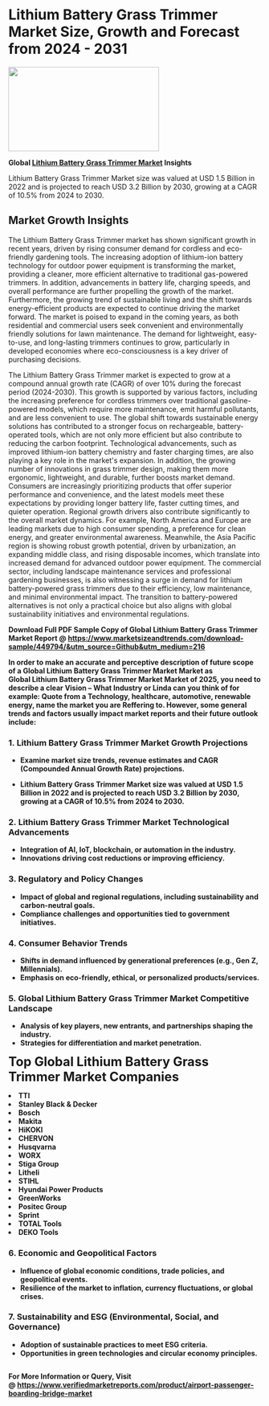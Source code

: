 <H1>Lithium Battery Grass Trimmer Market Size, Growth and Forecast from 2024 - 2031</H1><img class="aligncenter size-medium wp-image-584254" src="https://thirdeyenews.in/wp-content/uploads/2024/09/Global-Market-Research-300x168.jpeg" alt="" width="300" height="168" /><p><strong>Global&nbsp;<a href="https://www.marketsizeandtrends.com/download-sample/449794/&amp;utm_source=Github&utm_medium=216">Lithium Battery Grass Trimmer Market</a> Insights</strong></p><p>Lithium Battery Grass Trimmer Market size was valued at USD 1.5 Billion in 2022 and is projected to reach USD 3.2 Billion by 2030, growing at a CAGR of 10.5% from 2024 to 2030.</p><p><h2>Market Growth Insights</h2> <p>The Lithium Battery Grass Trimmer market has shown significant growth in recent years, driven by rising consumer demand for cordless and eco-friendly gardening tools. The increasing adoption of lithium-ion battery technology for outdoor power equipment is transforming the market, providing a cleaner, more efficient alternative to traditional gas-powered trimmers. In addition, advancements in battery life, charging speeds, and overall performance are further propelling the growth of the market. Furthermore, the growing trend of sustainable living and the shift towards energy-efficient products are expected to continue driving the market forward. The market is poised to expand in the coming years, as both residential and commercial users seek convenient and environmentally friendly solutions for lawn maintenance. The demand for lightweight, easy-to-use, and long-lasting trimmers continues to grow, particularly in developed economies where eco-consciousness is a key driver of purchasing decisions.</p> <p><strong></strong></p> <p>The Lithium Battery Grass Trimmer market is expected to grow at a compound annual growth rate (CAGR) of over 10% during the forecast period (2024-2030). This growth is supported by various factors, including the increasing preference for cordless trimmers over traditional gasoline-powered models, which require more maintenance, emit harmful pollutants, and are less convenient to use. The global shift towards sustainable energy solutions has contributed to a stronger focus on rechargeable, battery-operated tools, which are not only more efficient but also contribute to reducing the carbon footprint. Technological advancements, such as improved lithium-ion battery chemistry and faster charging times, are also playing a key role in the market's expansion. In addition, the growing number of innovations in grass trimmer design, making them more ergonomic, lightweight, and durable, further boosts market demand. Consumers are increasingly prioritizing products that offer superior performance and convenience, and the latest models meet these expectations by providing longer battery life, faster cutting times, and quieter operation. Regional growth drivers also contribute significantly to the overall market dynamics. For example, North America and Europe are leading markets due to high consumer spending, a preference for clean energy, and greater environmental awareness. Meanwhile, the Asia Pacific region is showing robust growth potential, driven by urbanization, an expanding middle class, and rising disposable incomes, which translate into increased demand for advanced outdoor power equipment. The commercial sector, including landscape maintenance services and professional gardening businesses, is also witnessing a surge in demand for lithium battery-powered grass trimmers due to their efficiency, low maintenance, and minimal environmental impact. The transition to battery-powered alternatives is not only a practical choice but also aligns with global sustainability initiatives and environmental regulations. <p><strong></p><p><span class=""><strong>Download Full PDF Sample Copy of Global Lithium Battery Grass Trimmer Market Report</strong> @ <a href="https://www.marketsizeandtrends.com/download-sample/449794/&amp;utm_source=Github&utm_medium=216" target="_blank">https://www.marketsizeandtrends.com/download-sample/449794/&amp;utm_source=Github&utm_medium=216</a></span></p><p>In order to make an accurate and perceptive description of future scope of a Global&nbsp;Lithium Battery Grass Trimmer Market Market as Global&nbsp;Lithium Battery Grass Trimmer Market Market of 2025, you need to describe a clear Vision &ndash; What Industry or Linda can you think of for example: Quote from a Technology, healthcare, automotive, renewable energy, name the market you are Reffering to. However, some general trends and factors usually impact market reports and their future outlook include:</p><h3>1.&nbsp;<strong>Lithium Battery Grass Trimmer Market Growth Projections</strong></h3><ul><li>Examine market size trends, revenue estimates and CAGR (Compounded Annual Growth Rate) projections.</li><li><p>Lithium Battery Grass Trimmer Market size was valued at USD 1.5 Billion in 2022 and is projected to reach USD 3.2 Billion by 2030, growing at a CAGR of 10.5% from 2024 to 2030.</p></li></ul><h3>2.&nbsp;<strong>Lithium Battery Grass Trimmer Market Technological Advancements</strong></h3><ul><li>Integration of AI, IoT, blockchain, or automation in the industry.</li><li>Innovations driving cost reductions or improving efficiency.</li></ul><h3>3.&nbsp;<strong>Regulatory and Policy Changes</strong></h3><ul><li>Impact of global and regional regulations, including sustainability and carbon-neutral goals.</li><li>Compliance challenges and opportunities tied to government initiatives.</li></ul><h3>4.&nbsp;<strong>Consumer Behavior Trends</strong></h3><ul><li>Shifts in demand influenced by generational preferences (e.g., Gen Z, Millennials).</li><li>Emphasis on eco-friendly, ethical, or personalized products/services.</li></ul><h3>5.&nbsp;<strong>Global Lithium Battery Grass Trimmer Market Competitive Landscape</strong></h3><ul><li>Analysis of key players, new entrants, and partnerships shaping the industry.</li><li>Strategies for differentiation and market penetration.</li></ul><p data-pm-slice="1 1 []"><span style="color: inherit; font-family: inherit; font-size: 25px;">Top Global Lithium Battery Grass Trimmer Market Companies</span></p><div class="" data-test-id=""><p><li>TTI</li><li> Stanley Black & Decker</li><li> Bosch</li><li> Makita</li><li> HiKOKI</li><li> CHERVON</li><li> Husqvarna</li><li> WORX</li><li> Stiga Group</li><li> Litheli</li><li> STIHL</li><li> Hyundai Power Products</li><li> GreenWorks</li><li> Positec Group</li><li> Sprint</li><li> TOTAL Tools</li><li> DEKO Tools</li></p></div><h3>6.&nbsp;<strong>Economic and Geopolitical Factors</strong></h3><ul><li>Influence of global economic conditions, trade policies, and geopolitical events.</li><li>Resilience of the market to inflation, currency fluctuations, or global crises.</li></ul><h3>7.&nbsp;<strong>Sustainability and ESG (Environmental, Social, and Governance)</strong></h3><ul><li>Adoption of sustainable practices to meet ESG criteria.</li><li>Opportunities in green technologies and circular economy principles.</li></ul><h2><strong style="font-size: 14px;">For More Information or Query, Visit @&nbsp;</strong><a style="background-color: #ffffff; font-size: 14px;" href="https://www.marketsizeandtrends.com/report/lithium-battery-grass-trimmer-market/" target="_blank">https://www.verifiedmarketreports.com/product/airport-passenger-boarding-bridge-market</a></h2>
